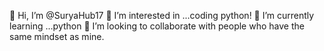 👋 Hi, I’m @SuryaHub17
 👀 I’m interested in ...coding python!
 🌱 I’m currently learning ...python
 💞️ I’m looking to collaborate with people who have the same mindset as mine.
  


